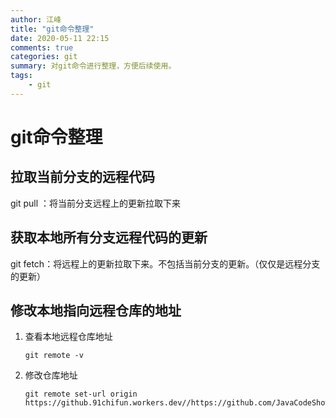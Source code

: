 ```yaml
---
author: 江峰
title: "git命令整理"
date: 2020-05-11 22:15
comments: true
categories: git
summary: 对git命令进行整理，方便后续使用。
tags: 
	- git
---
```


<meta name="referrer" content="no-referrer" />

# git命令整理

## 拉取当前分支的远程代码

git pull ：将当前分支远程上的更新拉取下来



## 获取本地所有分支远程代码的更新

git fetch：将远程上的更新拉取下来。不包括当前分支的更新。（仅仅是远程分支的更新）



## 修改本地指向远程仓库的地址

1. 查看本地远程仓库地址

   ```
   git remote -v
   ```

   

2. 修改仓库地址

   ```
   git remote set-url origin https://github.91chifun.workers.dev//https://github.com/JavaCodeShow/JavaCodeShow.github.io.git
   ```

   

